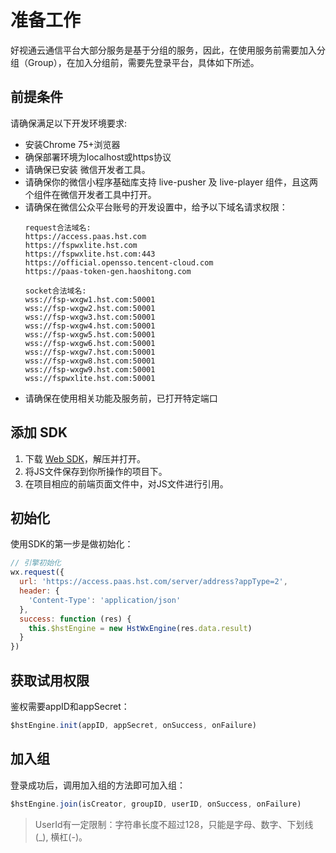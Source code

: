 # 准备工作

好视通云通信平台大部分服务是基于分组的服务，因此，在使用服务前需要加入分组（Group），在加入分组前，需要先登录平台，具体如下所述。

## 前提条件

请确保满足以下开发环境要求:

- 安装Chrome 75+浏览器
- 确保部署环境为localhost或https协议
- 请确保已安装 微信开发者工具。
- 请确保你的微信小程序基础库支持 live-pusher 及 live-player 组件，且这两个组件在微信开发者工具中打开。
- 请确保在微信公众平台账号的开发设置中，给予以下域名请求权限：
  ```
  request合法域名:
  https://access.paas.hst.com
  https://fspwxlite.hst.com
  https://fspwxlite.hst.com:443
  https://official.opensso.tencent-cloud.com
  https://paas-token-gen.haoshitong.com

  socket合法域名:
  wss://fsp-wxgw1.hst.com:50001
  wss://fsp-wxgw2.hst.com:50001
  wss://fsp-wxgw3.hst.com:50001
  wss://fsp-wxgw4.hst.com:50001
  wss://fsp-wxgw5.hst.com:50001
  wss://fsp-wxgw6.hst.com:50001
  wss://fsp-wxgw7.hst.com:50001
  wss://fsp-wxgw8.hst.com:50001
  wss://fsp-wxgw9.hst.com:50001
  wss://fspwxlite.hst.com:50001
  ```
- 请确保在使用相关功能及服务前，已打开特定端口

## 添加 SDK

1. 下载 [Web SDK](http://paas.hst.com/developer/downloadSDK)，解压并打开。 
2. 将JS文件保存到你所操作的项目下。
3. 在项目相应的前端页面文件中，对JS文件进行引用。


## 初始化
使用SDK的第一步是做初始化：

```js
// 引擎初始化
wx.request({
  url: 'https://access.paas.hst.com/server/address?appType=2',
  header: {
    'Content-Type': 'application/json'
  },
  success: function (res) {
    this.$hstEngine = new HstWxEngine(res.data.result)
  }
})
```


## 获取试用权限
鉴权需要appID和appSecret：

```js
$hstEngine.init(appID, appSecret, onSuccess, onFailure)
```

## 加入组
登录成功后，调用加入组的方法即可加入组：

```js
$hstEngine.join(isCreator, groupID, userID, onSuccess, onFailure)
```

> UserId有一定限制：字符串长度不超过128，只能是字母、数字、下划线(_), 横杠(-)。